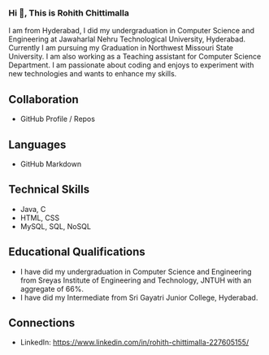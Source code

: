 ### Hi 👋, This is Rohith Chittimalla

I am from Hyderabad, I did my undergraduation in Computer Science and Engineering at Jawaharlal Nehru Technological University, Hyderabad. Currently I am pursuing my Graduation in Northwest Missouri State University. I am also working as a Teaching assistant for Computer Science Department. I am passionate about coding and enjoys to experiment with new technologies and wants to enhance my skills.

## Collaboration

- GitHub Profile / Repos

## Languages

- GitHub Markdown

## Technical Skills

- Java, C
- HTML, CSS
- MySQL, SQL, NoSQL

## Educational Qualifications

- I have did my undergraduation in Computer Science and Engineering from Sreyas Institute of Engineering and Technology, JNTUH with an aggregate of 66%.
- I have did my Intermediate from Sri Gayatri Junior College, Hyderabad.

## Connections

- LinkedIn: https://www.linkedin.com/in/rohith-chittimalla-227605155/



<!--
**rohith0696/rohith0696** is a ✨ _special_ ✨ repository because its `README.md` (this file) appears on your GitHub profile.

Here are some ideas to get you started:

- 🔭 I’m currently working on ...
- 🌱 I’m currently learning ...
- 👯 I’m looking to collaborate on ...
- 🤔 I’m looking for help with ...
- 💬 Ask me about ...
- 📫 How to reach me: ...
- 😄 Pronouns: ...
- ⚡ Fun fact: ...
-->
